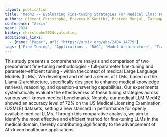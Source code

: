 ```yaml
---
layout: publication
title: 'Med42 -- Evaluating Fine-tuning Strategies For Medical Llms: Full-parameter Vs. Parameter-efficient Approaches'
authors: Clément Christophe, Praveen K Kanithi, Prateek Munjal, Tathagata Raha, Nasir Hayat, Ronnie Rajan, Ahmed Al-mahrooqi, Avani Gupta, Muhammad Umar Salman, Gurpreet Gosal, Bhargav Kanakiya, Charles Chen, Natalia Vassilieva, Boulbaba Ben Amor, Marco Af Pimentel, Shadab Khan
conference: "Arxiv"
year: 2024
bibkey: christophe2024evaluating
additional_links:
  - {name: "Paper", url: "https://arxiv.org/abs/2404.14779"}
tags: ['Fine-Tuning', 'Applications', 'RAG', 'Model Architecture', 'Training Techniques', 'Pretraining Methods']
---
```

This study presents a comprehensive analysis and comparison of two
predominant fine-tuning methodologies - full-parameter fine-tuning and
parameter-efficient tuning - within the context of medical Large Language
Models (LLMs). We developed and refined a series of LLMs, based on the Llama-2
architecture, specifically designed to enhance medical knowledge retrieval,
reasoning, and question-answering capabilities. Our experiments systematically
evaluate the effectiveness of these tuning strategies across various well-known
medical benchmarks. Notably, our medical LLM Med42 showed an accuracy level of
72% on the US Medical Licensing Examination (USMLE) datasets, setting a new
standard in performance for openly available medical LLMs. Through this
comparative analysis, we aim to identify the most effective and efficient
method for fine-tuning LLMs in the medical domain, thereby contributing
significantly to the advancement of AI-driven healthcare applications.
